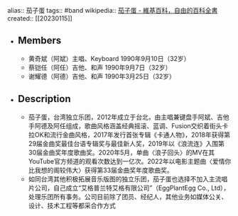 alias:: 茄子蛋
tags:: #band
wikipedia:: [茄子蛋 - 維基百科，自由的百科全書](https://zh.wikipedia.org/zh-hant/%E8%8C%84%E5%AD%90%E8%9B%8B)
created:: [[20230115]]
- ## Members
  - 黄奇斌（阿斌）主唱、Keyboard	1990年9月10日（32岁）
  - 蔡铠任（阿任）吉他、和声	1990年9月7日（32岁）
  - 谢耀德（阿德）吉他、和声	1990年3月25日（32岁）
- ## Description
  - 茄子蛋，台湾独立乐团，2012年成立于台北，由主唱兼键盘手阿斌、吉他手阿德及阿任组成，歌曲风格涵盖经典摇滚、蓝调、Fusion交织着街头卡拉OK和流行金曲风格，2017年发行首张专辑《卡通人物》，2018年获得第29届金曲奖最佳台语专辑奖与最佳新人奖，2019年以《浪流连》入围第30届金曲奖年度歌曲奖。2020年5月，单曲〈浪子回头〉的MV在其YouTube官方频道的观看次数达到一亿次。2022年以电影主题曲〈爱情你比我想的阁较伟大〉获得第33届金曲奖年度歌曲奖。
  - 如同台湾其他积极拓展音乐版图的独立乐团，茄子蛋也选择不加入主流唱片公司，自己成立“艾格普兰特艾格有限公司”（EggPlantEgg Co., Ltd），处理乐团所有事务。公司目前除了团员、经纪人，其他业务如媒体公关、设计、技术工程等都采合作方式